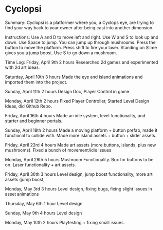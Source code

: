 # Cyclopsi

Summary:
Cyclopsi is a platformer where you, a Cyclops eye, are trying to find your way back to your owner after being cast into another dimension.

Instructions:
Use A and D to move left and right.
Use W and S to look up and down.
Use Space to jump.
You can jump up through mushrooms.
Press the button to move the platform.
Press shift to fire your laser.
Standing on Slime gives you a jump boost.
Use S to go down a mushroom.


Time Log:
Friday, April 9th	2 hours		Researched 2d games and experimented with 2d art ideas.

Saturday, April 10th	3 hours		Made the eye and island animations and imported them into the project.

Sunday, April 11th	2 hours		Design Doc, Player Control in game

Monday, April 12th	2 hours		Fixed Player Controller, Started Level Design Ideas, did Github Repo.

Friday, April 16th	4 hours		Made an idle system, level functionality, and starter and beginner portals.

Sunday, April 18th	2 hours		Made a moving platform + button prefab, made it functional to collide with. Made more island assets + button + slider assets.

Friday, April 23rd	4 hours		Made art assets (more buttons, islands, plus new mushrooms). Fixed a bunch of movement/idle issues

Monday, April 26th	5 hours		Mushroom Functionality. Box for buttons to be on. Laser functionality + art assets.

Friday, April 30th	3 hours		Level design, jump boost functionality, more art assets (jump boost, 

Monday, May 3rd		3 hours		Level design, fixing bugs, fixing slight issues in asset animations

Thursday, May 6th	1 hour		Level design

Sunday, May 9th		4 hours		Level design

Monday, May 10th	2 hours		Playtesting + fixing small issues.

